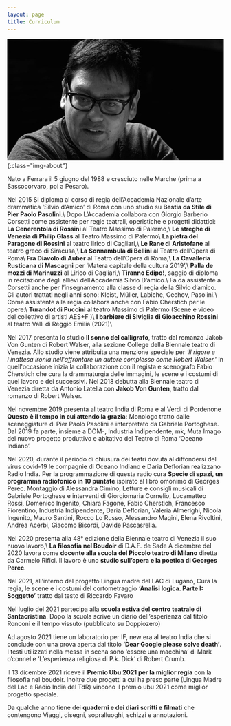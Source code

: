```yaml
---
layout: page
title: Curriculum
---
```


![image-title-here](/img/fabio-condemi.jpeg){:class="img-about"}

Nato a Ferrara il 5 giugno del 1988 e cresciuto nelle Marche (prima a Sassocorvaro, poi a Pesaro).

Nel 2015 Si diploma al corso di regia dell’Accademia Nazionale d’arte drammatica ‘Silvio d’Amico’ di Roma con uno studio su **Bestia da Stile di Pier Paolo Pasolini**.\\
Dopo L’Accademia collabora con Giorgio Barberio Corsetti come assistente per regie teatrali, operistiche e progetti didattici:
**La Cenerentola di Rossini** al Teatro Massimo di Palermo,\\
**Le streghe di Venezia di Philip Glass** al Teatro Massimo di Palermo\\
**La pietra del Paragone di Rossini** al teatro lirico di Cagliari,\\
**Le Rane di Aristofane** al teatro greco di Siracusa,\\
**La Sonnambula di Bellini** al Teatro dell’Opera di Roma\\
**Fra Diavolo di Auber** al Teatro dell’Opera di Roma,\\
**La Cavalleria Rusticana di Mascagni** per  ‘Matera capitale della cultura 2019’,\\
**Palla de mozzi di Marinuzzi** al Lirico di Cagliari,\\
**Tiranno Edipo!**, saggio di diploma in recitazione degli allievi dell’Accademia Silvio D’amico.\\
Fa da assistente a Corsetti anche per l’insegnamento alla classe di regia della Silvio d’amico. Gli autori trattati negli anni sono: Kleist, Müller, Labiche, Cechov, Pasolini.\\
Come assistente alla regia collabora anche con Fabio Cherstich per le opere:\\
**Turandot di Puccini** al teatro Massimo di Palermo (Scene e video del collettivo di artisti AES+F )\\
**l barbiere di Siviglia di Gioacchino Rossini** al teatro Valli di Reggio Emilia (2021)\\

Nel 2017 presenta lo studio **Il sonno del calligrafo**, tratto dal romanzo Jakob Von Gunten di Robert Walser, alla sezione College della Biennale teatro di Venezia. Allo studio viene attribuita una menzione speciale per *‘Il rigore e l'inattesa ironia nell'affrontare un autore complesso come Robert Walser.'* In quell'occasione inizia la collaborazione con il regista e scenografo Fabio Cherstich che cura la drammaturgia delle immagini, le scene e i costumi di quel lavoro e dei successivi. 
Nel 2018 debutta alla Biennale teatro di Venezia diretta da Antonio Latella con **Jakob Von Gunten**, tratto dal romanzo di Robert Walser.

Nel novembre 2019 presenta al teatro India di Roma e al Verdi di Pordenone **Questo è il tempo in cui attendo la grazia**: Monologo tratto dalle sceneggiature di Pier Paolo Pasolini e interpretato da Gabriele Portoghese.
Dal 2019 fa parte, insieme a DOM-, Industria Indipendente, mk, Muta Imago del nuovo progetto produttivo e abitativo del Teatro di Roma ‘Oceano Indiano’. 

Nel 2020, durante il periodo di chiusura dei teatri dovuta al diffondersi del virus covid-19 le compagnie di Oceano Indiano e Daria Deflorian realizzano Radio India. 
Per la programmazione di questa radio cura 
**Specie di spazi, un programma radiofonico in 10 puntate** ispirato al libro omonimo di Georges Perec.  Montaggio di Alessandra Cimino, Letture e consigli musicali di Gabriele Portoghese e interventi di Giorgiomaria Cornelio, Lucamatteo Rossi, Domenico Ingenito, Chiara Fagone, Fabio Cherstich, Francesco Fiorentino, Industria Indipendente, Daria Deflorian, Valeria Almerighi, Nicola Ingenito, Mauro Santini, Rocco Lo Russo, Alessandro Magini, Elena Rivoltini, Andrea Acerbi, Giacomo Bisordi, Davide Pascasrella.


Nel 2020 presenta  alla 48° edizione della Biennale teatro di Venezia il suo nuovo lavoro,\\
**La filosofia nel Boudoir** di D.A.F. de Sade
A dicembre del 2020 lavora come **docente alla scuola del Piccolo teatro di Milano** diretta da Carmelo Rifici. Il lavoro è uno **studio sull’opera e la poetica di Georges Perec**.

Nel 2021, all’interno del progetto Lingua madre del LAC di Lugano, Cura la regia, le scene e i costumi del cortometraggio **‘Analisi logica. Parte I: Soggetto’** tratto dal testo di Riccardo Favaro

Nel luglio del 2021 partecipa alla **scuola estiva del centro teatrale di Santacristina**. Dopo la scuola scrive un diario dell’esperienza dal titolo Ronconi e il tempo vissuto (pubblicato su Doppiozero)

Ad agosto 2021 tiene un laboratorio per IF, new era al teatro India che si conclude con una prova aperta dal titolo **‘Dear Google please solve death’**. I testi utilizzati nella messa in scena sono ‘essere una macchina’ di Mark o’connel e ‘L’esperienza religiosa di P.k. Dick’ di Robert Crumb.

Il 13 dicembre 2021  riceve il **Premio Ubu 2021 per la  miglior regia** con la filosofia nel boudoir.
Inoltre  due progetti a cui ha preso parte (Lingua Madre del Lac e Radio India del TdR) vincono il premio ubu 2021 come  miglior progetto speciale. 

Da qualche anno tiene dei **quaderni e dei diari scritti e filmati** che contengono Viaggi, disegni, sopralluoghi, schizzi e annotazioni.
